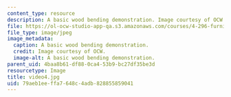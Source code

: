 ```yaml
---
content_type: resource
description: A basic wood bending demonstration. Image courtesy of OCW.
file: https://ol-ocw-studio-app-qa.s3.amazonaws.com/courses/4-296-furniture-making-spring-2005/79aeb1eeffa7648c4adb828855859041_video4.jpg
file_type: image/jpeg
image_metadata:
  caption: A basic wood bending demonstration.
  credit: Image courtesy of OCW.
  image-alt: A basic wood bending demonstration.
parent_uid: 4baa8b61-df88-0ca4-53b9-bc27df35be3d
resourcetype: Image
title: video4.jpg
uid: 79aeb1ee-ffa7-648c-4adb-828855859041
---
```


